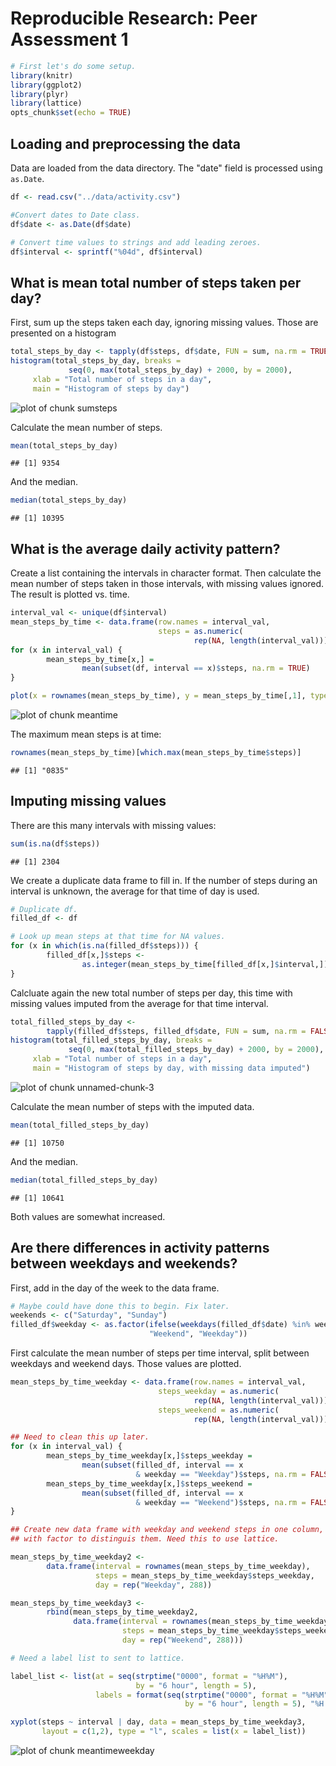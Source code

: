# Reproducible Research: Peer Assessment 1


```r
# First let's do some setup.
library(knitr)
library(ggplot2)
library(plyr)
library(lattice)
opts_chunk$set(echo = TRUE)
```

## Loading and preprocessing the data

Data are loaded from the data directory. The "date" field is processed using `as.Date`.


```r
df <- read.csv("../data/activity.csv")

#Convert dates to Date class.
df$date <- as.Date(df$date)

# Convert time values to strings and add leading zeroes.
df$interval <- sprintf("%04d", df$interval)
```


## What is mean total number of steps taken per day?

First, sum up the steps taken each day, ignoring missing values. Those are presented on a histogram


```r
total_steps_by_day <- tapply(df$steps, df$date, FUN = sum, na.rm = TRUE)
histogram(total_steps_by_day, breaks = 
             seq(0, max(total_steps_by_day) + 2000, by = 2000), 
     xlab = "Total number of steps in a day", 
     main = "Histogram of steps by day")
```

![plot of chunk sumsteps](figure/sumsteps.png) 

Calculate the mean number of steps.

```r
mean(total_steps_by_day)
```

```
## [1] 9354
```

And the median.

```r
median(total_steps_by_day)
```

```
## [1] 10395
```


## What is the average daily activity pattern?

Create a list containing the intervals in character format. Then calculate the mean number of steps taken in those intervals, with missing values ignored. The result is plotted vs. time.



```r
interval_val <- unique(df$interval)
mean_steps_by_time <- data.frame(row.names = interval_val, 
                                 steps = as.numeric(
                                         rep(NA, length(interval_val))))
for (x in interval_val) {
        mean_steps_by_time[x,] = 
                mean(subset(df, interval == x)$steps, na.rm = TRUE)
}

plot(x = rownames(mean_steps_by_time), y = mean_steps_by_time[,1], type = "l", xlab = "time interval", ylab = "mean number of steps")
```

![plot of chunk meantime](figure/meantime.png) 

The maximum mean steps is at time:


```r
rownames(mean_steps_by_time)[which.max(mean_steps_by_time$steps)]
```

```
## [1] "0835"
```

## Imputing missing values

There are this many intervals with missing values:


```r
sum(is.na(df$steps))
```

```
## [1] 2304
```

We create a duplicate data frame to fill in. If the number of steps during an interval is unknown, the average for that time of day is used.


```r
# Duplicate df.
filled_df <- df

# Look up mean steps at that time for NA values.
for (x in which(is.na(filled_df$steps))) {
        filled_df[x,]$steps <- 
                as.integer(mean_steps_by_time[filled_df[x,]$interval,])
}
```

Calcluate again the new total number of steps per day, this time with missing values imputed from the average for that time interval.

```r
total_filled_steps_by_day <- 
        tapply(filled_df$steps, filled_df$date, FUN = sum, na.rm = FALSE)
histogram(total_filled_steps_by_day, breaks = 
             seq(0, max(total_filled_steps_by_day) + 2000, by = 2000), 
     xlab = "Total number of steps in a day", 
     main = "Histogram of steps by day, with missing data imputed")
```

![plot of chunk unnamed-chunk-3](figure/unnamed-chunk-3.png) 

Calculate the mean number of steps with the imputed data.

```r
mean(total_filled_steps_by_day)
```

```
## [1] 10750
```

And the median.

```r
median(total_filled_steps_by_day)
```

```
## [1] 10641
```

Both values are somewhat increased.


## Are there differences in activity patterns between weekdays and weekends?

First, add in the day of the week to the data frame.

```r
# Maybe could have done this to begin. Fix later.
weekends <- c("Saturday", "Sunday")
filled_df$weekday <- as.factor(ifelse(weekdays(filled_df$date) %in% weekends, 
                               "Weekend", "Weekday"))
```

First calculate the mean number of steps per time interval, split between weekdays and weekend days. Those values are plotted.


```r
mean_steps_by_time_weekday <- data.frame(row.names = interval_val, 
                                 steps_weekday = as.numeric(
                                         rep(NA, length(interval_val))),
                                 steps_weekend = as.numeric(
                                         rep(NA, length(interval_val))))

## Need to clean this up later.
for (x in interval_val) {
        mean_steps_by_time_weekday[x,]$steps_weekday = 
                mean(subset(filled_df, interval == x 
                            & weekday == "Weekday")$steps, na.rm = FALSE)
        mean_steps_by_time_weekday[x,]$steps_weekend = 
                mean(subset(filled_df, interval == x 
                            & weekday == "Weekend")$steps, na.rm = FALSE)    
}

## Create new data frame with weekday and weekend steps in one column, 
## with factor to distinguis them. Need this to use lattice.

mean_steps_by_time_weekday2 <- 
        data.frame(interval = rownames(mean_steps_by_time_weekday), 
                   steps = mean_steps_by_time_weekday$steps_weekday, 
                   day = rep("Weekday", 288))

mean_steps_by_time_weekday3 <- 
        rbind(mean_steps_by_time_weekday2, 
              data.frame(interval = rownames(mean_steps_by_time_weekday), 
                         steps = mean_steps_by_time_weekday$steps_weekend, 
                         day = rep("Weekend", 288)))

# Need a label list to sent to lattice.

label_list <- list(at = seq(strptime("0000", format = "%H%M"), 
                            by = "6 hour", length = 5), 
                   labels = format(seq(strptime("0000", format = "%H%M"), 
                                       by = "6 hour", length = 5), "%H:%M"))

xyplot(steps ~ interval | day, data = mean_steps_by_time_weekday3, 
       layout = c(1,2), type = "l", scales = list(x = label_list))
```

![plot of chunk meantimeweekday](figure/meantimeweekday.png) 
